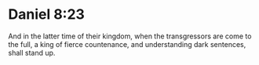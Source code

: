 # Daniel 8:23

And in the latter time of their kingdom, when the transgressors are come to the full, a king of fierce countenance, and understanding dark sentences, shall stand up.